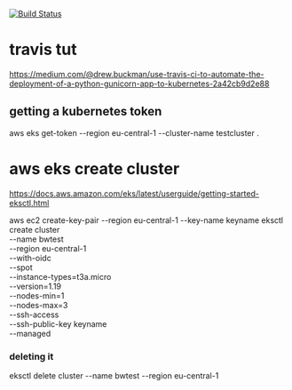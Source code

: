 [![Build Status](https://travis-ci.com/JustinGuese/kubernetes-flask-postgres-template-tutorial.svg?branch=master)](https://travis-ci.com/JustinGuese/kubernetes-flask-postgres-template-tutorial)

# travis tut

https://medium.com/@drew.buckman/use-travis-ci-to-automate-the-deployment-of-a-python-gunicorn-app-to-kubernetes-2a42cb9d2e88

## getting a kubernetes token

aws eks get-token --region eu-central-1 --cluster-name testcluster
.
# aws eks create cluster

https://docs.aws.amazon.com/eks/latest/userguide/getting-started-eksctl.html


aws ec2 create-key-pair --region eu-central-1 --key-name keyname
eksctl create cluster \
--name bwtest \
--region eu-central-1 \
--with-oidc \
--spot \
--instance-types=t3a.micro \
--version=1.19 \
--nodes-min=1 \
--nodes-max=3 \
--ssh-access \
--ssh-public-key keyname \
--managed


### deleting it

eksctl delete cluster --name bwtest --region eu-central-1

